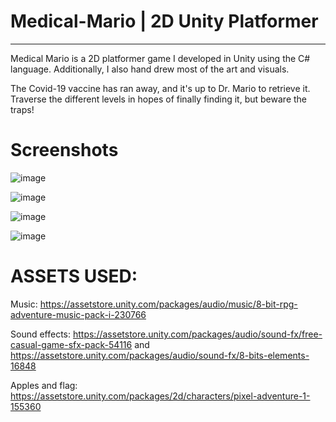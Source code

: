 # Medical-Mario | 2D Unity Platformer
------

Medical Mario is a 2D platformer game I developed in Unity using the C# language. Additionally, I also hand drew most of the art and visuals.

The Covid-19 vaccine has ran away, and it's up to Dr. Mario to retrieve it. Traverse the different levels in hopes of finally finding it, but beware the traps!



# Screenshots
![image](https://github.com/user-attachments/assets/b1664003-098f-41ed-8e0c-b025745b6a69)


![image](https://github.com/user-attachments/assets/62089732-82ab-4ed3-8009-a307fe1e57c2)


![image](https://github.com/user-attachments/assets/acbccab4-ad7b-4db5-a420-27f0abd62e9b)



![image](https://github.com/user-attachments/assets/a76e923a-db7e-4789-bccf-0cc7fc5893dd)





# ASSETS USED: 

Music: https://assetstore.unity.com/packages/audio/music/8-bit-rpg-adventure-music-pack-i-230766

Sound effects: https://assetstore.unity.com/packages/audio/sound-fx/free-casual-game-sfx-pack-54116 and https://assetstore.unity.com/packages/audio/sound-fx/8-bits-elements-16848

Apples and flag: https://assetstore.unity.com/packages/2d/characters/pixel-adventure-1-155360
